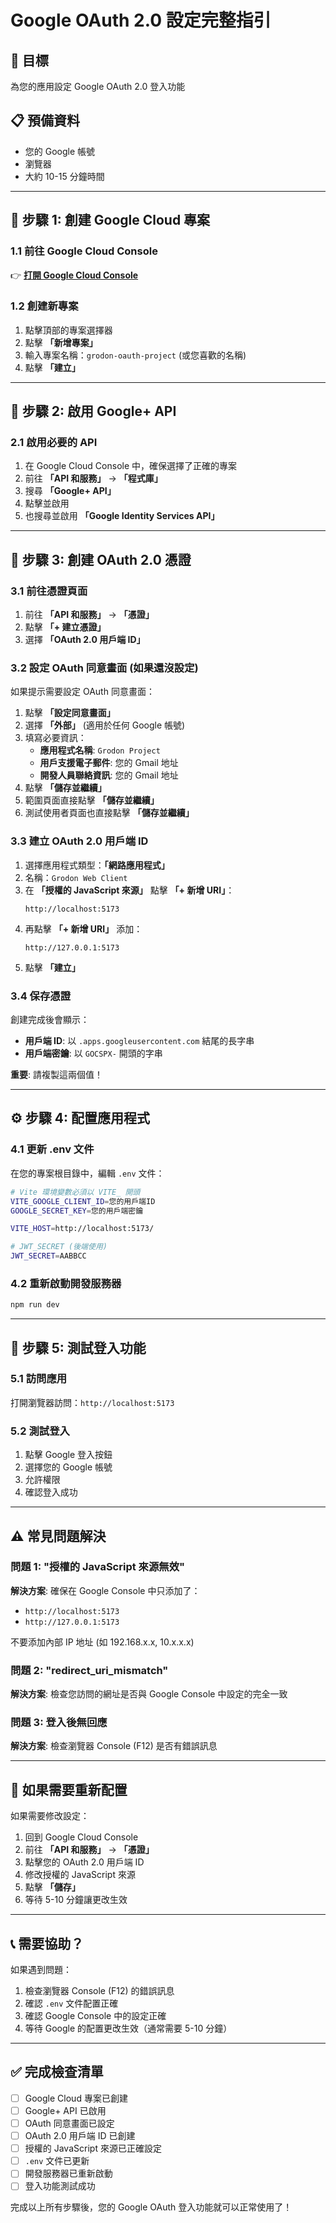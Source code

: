 # Google OAuth 2.0 設定完整指引

## 🎯 **目標**
為您的應用設定 Google OAuth 2.0 登入功能

## 📋 **預備資料**
- 您的 Google 帳號
- 瀏覽器
- 大約 10-15 分鐘時間

---

## 📝 **步驟 1: 創建 Google Cloud 專案**

### 1.1 前往 Google Cloud Console
👉 **[打開 Google Cloud Console](https://console.cloud.google.com/)**

### 1.2 創建新專案
1. 點擊頂部的專案選擇器
2. 點擊 **「新增專案」**
3. 輸入專案名稱：`grodon-oauth-project` (或您喜歡的名稱)
4. 點擊 **「建立」**

---

## 🔧 **步驟 2: 啟用 Google+ API**

### 2.1 啟用必要的 API
1. 在 Google Cloud Console 中，確保選擇了正確的專案
2. 前往 **「API 和服務」** → **「程式庫」**
3. 搜尋 **「Google+ API」**
4. 點擊並啟用
5. 也搜尋並啟用 **「Google Identity Services API」**

---

## 🔑 **步驟 3: 創建 OAuth 2.0 憑證**

### 3.1 前往憑證頁面
1. 前往 **「API 和服務」** → **「憑證」**
2. 點擊 **「+ 建立憑證」**
3. 選擇 **「OAuth 2.0 用戶端 ID」**

### 3.2 設定 OAuth 同意畫面 (如果還沒設定)
如果提示需要設定 OAuth 同意畫面：

1. 點擊 **「設定同意畫面」**
2. 選擇 **「外部」** (適用於任何 Google 帳號)
3. 填寫必要資訊：
   - **應用程式名稱**: `Grodon Project`
   - **用戶支援電子郵件**: 您的 Gmail 地址
   - **開發人員聯絡資訊**: 您的 Gmail 地址
4. 點擊 **「儲存並繼續」**
5. 範圍頁面直接點擊 **「儲存並繼續」**
6. 測試使用者頁面也直接點擊 **「儲存並繼續」**

### 3.3 建立 OAuth 2.0 用戶端 ID
1. 選擇應用程式類型：**「網路應用程式」**
2. 名稱：`Grodon Web Client`
3. 在 **「授權的 JavaScript 來源」** 點擊 **「+ 新增 URI」**：
   ```
   http://localhost:5173
   ```
4. 再點擊 **「+ 新增 URI」** 添加：
   ```
   http://127.0.0.1:5173
   ```
5. 點擊 **「建立」**

### 3.4 保存憑證
創建完成後會顯示：
- **用戶端 ID**: 以 `.apps.googleusercontent.com` 結尾的長字串
- **用戶端密鑰**: 以 `GOCSPX-` 開頭的字串

**重要**: 請複製這兩個值！

---

## ⚙️ **步驟 4: 配置應用程式**

### 4.1 更新 .env 文件
在您的專案根目錄中，編輯 `.env` 文件：

```bash
# Vite 環境變數必須以 VITE_ 開頭
VITE_GOOGLE_CLIENT_ID=您的用戶端ID
GOOGLE_SECRET_KEY=您的用戶端密鑰

VITE_HOST=http://localhost:5173/

# JWT_SECRET (後端使用)
JWT_SECRET=AABBCC
```

### 4.2 重新啟動開發服務器
```bash
npm run dev
```

---

## 🧪 **步驟 5: 測試登入功能**

### 5.1 訪問應用
打開瀏覽器訪問：`http://localhost:5173`

### 5.2 測試登入
1. 點擊 Google 登入按鈕
2. 選擇您的 Google 帳號
3. 允許權限
4. 確認登入成功

---

## ⚠️ **常見問題解決**

### 問題 1: "授權的 JavaScript 來源無效"
**解決方案**: 確保在 Google Console 中只添加了：
- `http://localhost:5173`
- `http://127.0.0.1:5173`

不要添加內部 IP 地址 (如 192.168.x.x, 10.x.x.x)

### 問題 2: "redirect_uri_mismatch"
**解決方案**: 檢查您訪問的網址是否與 Google Console 中設定的完全一致

### 問題 3: 登入後無回應
**解決方案**: 檢查瀏覽器 Console (F12) 是否有錯誤訊息

---

## 🔄 **如果需要重新配置**

如果需要修改設定：
1. 回到 Google Cloud Console
2. 前往 **「API 和服務」** → **「憑證」**
3. 點擊您的 OAuth 2.0 用戶端 ID
4. 修改授權的 JavaScript 來源
5. 點擊 **「儲存」**
6. 等待 5-10 分鐘讓更改生效

---

## 📞 **需要協助？**

如果遇到問題：
1. 檢查瀏覽器 Console (F12) 的錯誤訊息
2. 確認 `.env` 文件配置正確
3. 確認 Google Console 中的設定正確
4. 等待 Google 的配置更改生效（通常需要 5-10 分鐘）

---

## ✅ **完成檢查清單**

- [ ] Google Cloud 專案已創建
- [ ] Google+ API 已啟用
- [ ] OAuth 同意畫面已設定
- [ ] OAuth 2.0 用戶端 ID 已創建
- [ ] 授權的 JavaScript 來源已正確設定
- [ ] `.env` 文件已更新
- [ ] 開發服務器已重新啟動
- [ ] 登入功能測試成功

完成以上所有步驟後，您的 Google OAuth 登入功能就可以正常使用了！